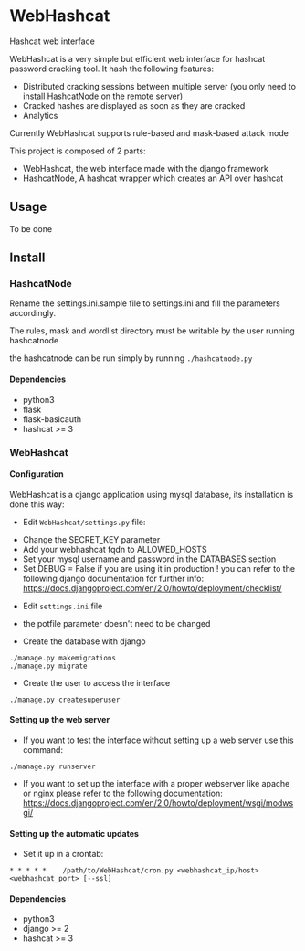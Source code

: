 # WebHashcat
Hashcat web interface

WebHashcat is a very simple but efficient web interface for hashcat password cracking tool.
It hash the following features:
* Distributed cracking sessions between multiple server (you only need to install HashcatNode on the remote server)
* Cracked hashes are displayed as soon as they are cracked
* Analytics

Currently WebHashcat supports rule-based and mask-based attack mode

This project is composed of 2 parts: 
- WebHashcat, the web interface made with the django framework 
- HashcatNode, A hashcat wrapper which creates an API over hashcat

## Usage

To be done

## Install

### HashcatNode

Rename the settings.ini.sample file to settings.ini and fill the parameters accordingly.

The rules, mask and wordlist directory must be writable by the user running hashcatnode

the hashcatnode can be run simply by running `./hashcatnode.py`

#### Dependencies

- python3
- flask
- flask-basicauth
- hashcat >= 3

### WebHashcat

#### Configuration

WebHashcat is a django application using mysql database, its installation is done this way:
* Edit `WebHashcat/settings.py` file:
- Change the SECRET_KEY parameter
- Add your webhashcat fqdn to ALLOWED_HOSTS
- Set your mysql username and password in the DATABASES section
- Set DEBUG = False if you are using it in production !
you can refer to the following django documentation for further info: https://docs.djangoproject.com/en/2.0/howto/deployment/checklist/

* Edit `settings.ini` file
- the potfile parameter doesn't need to be changed

* Create the database with django
```
./manage.py makemigrations
./manage.py migrate
```

* Create the user to access the interface
```
./manage.py createsuperuser
```

#### Setting up the web server

* If you want to test the interface without setting up a web server use this command:
```
./manage.py runserver
```

* If you want to set up the interface with a proper webserver like apache or nginx please refer to the following documentation:
https://docs.djangoproject.com/en/2.0/howto/deployment/wsgi/modwsgi/

#### Setting up the automatic updates

* Set it up in a crontab:
```
* * * * *    /path/to/WebHashcat/cron.py <webhashcat_ip/host> <webhashcat_port> [--ssl]
```

#### Dependencies

- python3
- django >= 2
- hashcat >= 3
